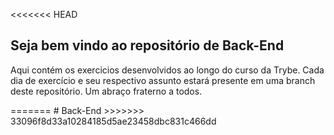 <<<<<<< HEAD
<h2>Seja bem vindo ao repositório de Back-End</h2>

<p>Aqui contém os exercicios desenvolvidos ao longo do curso da Trybe. Cada dia de exercício e seu respectivo assunto estará presente em uma branch deste repositório. Um abraço fraterno a todos.</p>
=======
# Back-End
>>>>>>> 33096f8d33a10284185d5ae23458dbc831c466dd
